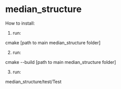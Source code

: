 # median_structure


How to install:

1) run: 

cmake [path to main median_structure folder]

2) run:

cmake --build [path to main median_structure folder]

3) run:

median_structure/test/Test


